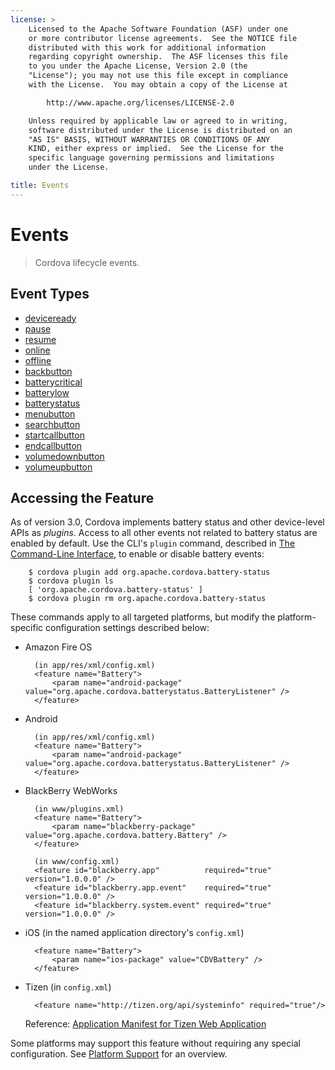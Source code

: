 ```yaml
---
license: >
    Licensed to the Apache Software Foundation (ASF) under one
    or more contributor license agreements.  See the NOTICE file
    distributed with this work for additional information
    regarding copyright ownership.  The ASF licenses this file
    to you under the Apache License, Version 2.0 (the
    "License"); you may not use this file except in compliance
    with the License.  You may obtain a copy of the License at

        http://www.apache.org/licenses/LICENSE-2.0

    Unless required by applicable law or agreed to in writing,
    software distributed under the License is distributed on an
    "AS IS" BASIS, WITHOUT WARRANTIES OR CONDITIONS OF ANY
    KIND, either express or implied.  See the License for the
    specific language governing permissions and limitations
    under the License.

title: Events
---
```


# Events

> Cordova lifecycle events.

## Event Types

- [deviceready](events.deviceready.html)
- [pause](events.pause.html)
- [resume](events.resume.html)
- [online](events.online.html)
- [offline](events.offline.html)
- [backbutton](events.backbutton.html)
- [batterycritical](events.batterycritical.html)
- [batterylow](events.batterylow.html)
- [batterystatus](events.batterystatus.html)
- [menubutton](events.menubutton.html)
- [searchbutton](events.searchbutton.html)
- [startcallbutton](events.startcallbutton.html)
- [endcallbutton](events.endcallbutton.html)
- [volumedownbutton](events.volumedownbutton.html)
- [volumeupbutton](events.volumeupbutton.html)

## Accessing the Feature

As of version 3.0, Cordova implements battery status and other
device-level APIs as _plugins_. Access to all other events not related
to battery status are enabled by default.  Use the CLI's `plugin`
command, described in [The Command-Line Interface](../../guide/cli/index.html), to enable or disable
battery events:

        $ cordova plugin add org.apache.cordova.battery-status
        $ cordova plugin ls
        [ 'org.apache.cordova.battery-status' ]
        $ cordova plugin rm org.apache.cordova.battery-status

These commands apply to all targeted platforms, but modify the
platform-specific configuration settings described below:

* Amazon Fire OS

        (in app/res/xml/config.xml)
        <feature name="Battery">
            <param name="android-package" value="org.apache.cordova.batterystatus.BatteryListener" />
        </feature>

* Android

        (in app/res/xml/config.xml)
        <feature name="Battery">
            <param name="android-package" value="org.apache.cordova.batterystatus.BatteryListener" />
        </feature>

* BlackBerry WebWorks

        (in www/plugins.xml)
        <feature name="Battery">
            <param name="blackberry-package" value="org.apache.cordova.battery.Battery" />
        </feature>

        (in www/config.xml)
        <feature id="blackberry.app"          required="true" version="1.0.0.0" />
        <feature id="blackberry.app.event"    required="true" version="1.0.0.0" />
        <feature id="blackberry.system.event" required="true" version="1.0.0.0" />

* iOS (in the named application directory's `config.xml`)

        <feature name="Battery">
            <param name="ios-package" value="CDVBattery" />
        </feature>

* Tizen (in `config.xml`)

        <feature name="http://tizen.org/api/systeminfo" required="true"/>

  Reference: [Application Manifest for Tizen Web Application](https://developer.tizen.org/help/topic/org.tizen.help.gs/Creating%20a%20Project.html?path=0_1_1_3#8814682_CreatingaProject-EditingconfigxmlFeatures)

Some platforms may support this feature without requiring any special
configuration.  See [Platform Support](../../guide/support/index.html) for an overview.
